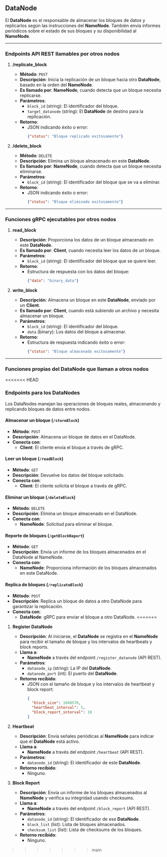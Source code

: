 ## **DataNode**

El **DataNode** es el responsable de almacenar los bloques de datos y replicarlos según las instrucciones del **NameNode**. También envía informes periódicos sobre el estado de sus bloques y su disponibilidad al **NameNode**.

---

### **Endpoints API REST llamables por otros nodos**

1. **/replicate_block**
   - **Método**: `POST`
   - **Descripción**: Inicia la replicación de un bloque hacia otro **DataNode**, basado en la orden del **NameNode**.
   - **Es llamado por**: **NameNode**, cuando detecta que un bloque necesita replicarse.
   - **Parámetros**:
     - `block_id` (string): El identificador del bloque.
     - `target_datanode` (string): El **DataNode** de destino para la replicación.
   - **Retorno**:
     - JSON indicando éxito o error:
       ```json
       {"status": "Bloque replicado exitosamente"}
       ```

2. **/delete_block**
   - **Método**: `DELETE`
   - **Descripción**: Elimina un bloque almacenado en este **DataNode**.
   - **Es llamado por**: **NameNode**, cuando detecta que un bloque necesita eliminarse.
   - **Parámetros**:
     - `block_id` (string): El identificador del bloque que se va a eliminar.
   - **Retorno**:
     - JSON indicando éxito o error:
       ```json
       {"status": "Bloque eliminado exitosamente"}
       ``` 

---

### **Funciones gRPC ejecutables por otros nodos**

1. **read_block**
   - **Descripción**: Proporciona los datos de un bloque almacenado en este **DataNode**.
   - **Es llamado por**: **Client**, cuando necesita leer los datos de un bloque.
   - **Parámetros**:
     - `block_id` (string): El identificador del bloque que se quiere leer.
   - **Retorno**:
     - Estructura de respuesta con los datos del bloque:
       ```json
       {"data": "binary_data"}
       ```

2. **write_block**
   - **Descripción**: Almacena un bloque en este **DataNode**, enviado por un **Client**.
   - **Es llamado por**: **Client**, cuando está subiendo un archivo y necesita almacenar un bloque.
   - **Parámetros**:
     - `block_id` (string): El identificador del bloque.
     - `data` (binary): Los datos del bloque a almacenar.
   - **Retorno**:
     - Estructura de respuesta indicando éxito o error:
       ```json
       {"status": "Bloque almacenado exitosamente"}
       ```

---

### **Funciones propias del DataNode que llaman a otros nodos**

<<<<<<< HEAD
### **Endpoints para los DataNodes**

Los DataNodes manejan las operaciones de bloques reales, almacenando y replicando bloques de datos entre nodos.

#### **Almacenar un bloque (`/storeBlock`)**

- **Método**: `POST`
- **Descripción**: Almacena un bloque de datos en el DataNode.
- **Conecta con**:
  - **Client**: El cliente envía el bloque a través de gRPC.

#### **Leer un bloque (`/readBlock`)**

- **Método**: `GET`
- **Descripción**: Devuelve los datos del bloque solicitado.
- **Conecta con**:
  - **Client**: El cliente solicita el bloque a través de gRPC.

#### **Eliminar un bloque (`/deleteBlock`)**

- **Método**: `DELETE`
- **Descripción**: Elimina un bloque almacenado en el DataNode.
- **Conecta con**:
  - **NameNode**: Solicitud para eliminar el bloque.

#### **Reporte de bloques (`/getBlockReport`)**

- **Método**: `GET`
- **Descripción**: Envia un informe de los bloques almacenados en el DataNode al NameNode.
- **Conecta con**:
  - **NameNode**: Proporciona información de los bloques almacenados en este DataNode.

#### **Replica de bloques (`/replicateBlock`)**

- **Método**: `POST`
- **Descripción**: Replica un bloque de datos a otro DataNode para garantizar la replicación.
- **Conecta con**:
  - **DataNode**: gRPC para enviar el bloque a otro DataNode.
=======
1. **Register DataNode**
   - **Descripción**: Al iniciarse, el **DataNode** se registra en el **NameNode** para recibir el tamaño de bloque y los intervalos de heartbeats y block reports.
   - **Llama a**:
     - **NameNode** a través del endpoint `/register_datanode` (API REST).
   - **Parámetros**:
     - `datanode_ip` (string): La IP del **DataNode**.
     - `datanode_port` (int): El puerto del **DataNode**.
   - **Retorno recibido**:
     - JSON con el tamaño de bloque y los intervalos de heartbeat y block report:
       ```json
       {
         "block_size": 1048576,
         "heartbeat_interval": 5,
         "block_report_interval": 10
       }
       ```

2. **Heartbeat**
   - **Descripción**: Envía señales periódicas al **NameNode** para indicar que el **DataNode** está activo.
   - **Llama a**:
     - **NameNode** a través del endpoint `/heartbeat` (API REST).
   - **Parámetros**:
     - `datanode_id` (string): El identificador de este **DataNode**.
   - **Retorno recibido**:
     - Ninguno.

3. **Block Report**
   - **Descripción**: Envía un informe de los bloques almacenados al **NameNode** y verifica su integridad usando checksums.
   - **Llama a**:
     - **NameNode** a través del endpoint `/block_report` (API REST).
   - **Parámetros**:
     - `datanode_id` (string): El identificador de ese **DataNode**.
     - `block_list` (list): Lista de bloques almacenados.
     - `checksum_list` (list): Lista de checksums de los bloques.
   - **Retorno recibido**:
     - Ninguno.
>>>>>>> main
